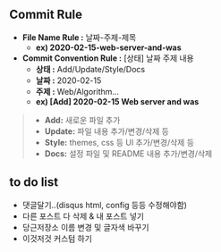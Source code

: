 ## Commit Rule

* __File Name Rule :__ 날짜-주제-제목
  + __ex) 2020-02-15-web-server-and-was__
* __Commit Convention Rule :__ [상태] 날짜 주제 내용
  + __상태 :__ Add/Update/Style/Docs
  + __날짜 :__ 2020-02-15
  + __주제 :__ Web/Algorithm...
  + __ex) [Add] 2020-02-15 Web server and was__

> * __Add:__ 새로운 파일 추가 <br/>
> * __Update:__ 파일 내용 추가/변경/삭제 등 <br/>
> * __Style:__ themes, css 등 UI 추가/변경/삭제 등 <br/>
> * __Docs:__ 설정 파일 및 README 내용 추가/변경/삭제



## to do list

- 댓글달기..(disqus html, config 등등 수정해야함)
- 다른 포스트 다 삭제 & 내 포스트 넣기
- 당근저장소 이름 변경 및 글자색 바꾸기
- 이것저것 커스텀 하기 